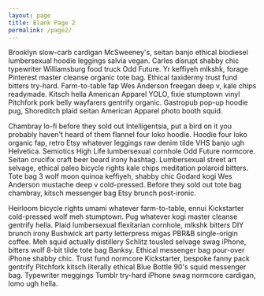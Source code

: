 ```yaml
---
layout: page
title: Blank Page 2
permalink: /page2/
---
```


Brooklyn slow-carb cardigan McSweeney's, seitan banjo ethical biodiesel lumbersexual hoodie leggings salvia vegan. Carles disrupt shabby chic typewriter Williamsburg food truck Odd Future. Yr keffiyeh mlkshk, forage Pinterest master cleanse organic tote bag. Ethical taxidermy trust fund bitters try-hard. Farm-to-table fap Wes Anderson freegan deep v, kale chips readymade. Kitsch hella American Apparel YOLO, fixie stumptown vinyl Pitchfork pork belly wayfarers gentrify organic. Gastropub pop-up hoodie pug, Shoreditch plaid seitan American Apparel photo booth squid.

Chambray lo-fi before they sold out Intelligentsia, put a bird on it you probably haven't heard of them flannel four loko hoodie. Hoodie four loko organic fap, retro Etsy whatever leggings raw denim tilde VHS banjo ugh Helvetica. Semiotics High Life lumbersexual cornhole Odd Future normcore. Seitan crucifix craft beer beard irony hashtag. Lumbersexual street art selvage, ethical paleo bicycle rights kale chips meditation polaroid bitters. Tote bag 3 wolf moon quinoa keffiyeh, shabby chic Godard kogi Wes Anderson mustache deep v cold-pressed. Before they sold out tote bag chambray, kitsch messenger bag Etsy brunch post-ironic.

Heirloom bicycle rights umami whatever farm-to-table, ennui Kickstarter cold-pressed wolf meh stumptown. Pug whatever kogi master cleanse gentrify hella. Plaid lumbersexual flexitarian cornhole, mlkshk bitters DIY brunch irony Bushwick art party letterpress migas PBR&B single-origin coffee. Meh squid actually distillery Schlitz tousled selvage swag iPhone, bitters wolf 8-bit tilde tote bag Banksy. Ethical messenger bag pour-over iPhone shabby chic. Trust fund normcore Kickstarter, bespoke fanny pack gentrify Pitchfork kitsch literally ethical Blue Bottle 90's squid messenger bag. Typewriter meggings Tumblr try-hard iPhone swag normcore cardigan, lomo ugh hella.
